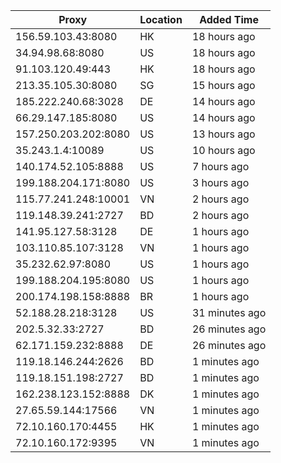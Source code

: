 | Proxy | Location | Added Time |
|---------|----------|------------|
| 156.59.103.43:8080 | HK | 18 hours ago |
| 34.94.98.68:8080 | US | 18 hours ago |
| 91.103.120.49:443 | HK | 18 hours ago |
| 213.35.105.30:8080 | SG | 15 hours ago |
| 185.222.240.68:3028 | DE | 14 hours ago |
| 66.29.147.185:8080 | US | 14 hours ago |
| 157.250.203.202:8080 | US | 13 hours ago |
| 35.243.1.4:10089 | US | 10 hours ago |
| 140.174.52.105:8888 | US | 7 hours ago |
| 199.188.204.171:8080 | US | 3 hours ago |
| 115.77.241.248:10001 | VN | 2 hours ago |
| 119.148.39.241:2727 | BD | 2 hours ago |
| 141.95.127.58:3128 | DE | 1 hours ago |
| 103.110.85.107:3128 | VN | 1 hours ago |
| 35.232.62.97:8080 | US | 1 hours ago |
| 199.188.204.195:8080 | US | 1 hours ago |
| 200.174.198.158:8888 | BR | 1 hours ago |
| 52.188.28.218:3128 | US | 31 minutes ago |
| 202.5.32.33:2727 | BD | 26 minutes ago |
| 62.171.159.232:8888 | DE | 26 minutes ago |
| 119.18.146.244:2626 | BD | 1 minutes ago |
| 119.18.151.198:2727 | BD | 1 minutes ago |
| 162.238.123.152:8888 | DK | 1 minutes ago |
| 27.65.59.144:17566 | VN | 1 minutes ago |
| 72.10.160.170:4455 | HK | 1 minutes ago |
| 72.10.160.172:9395 | VN | 1 minutes ago |

